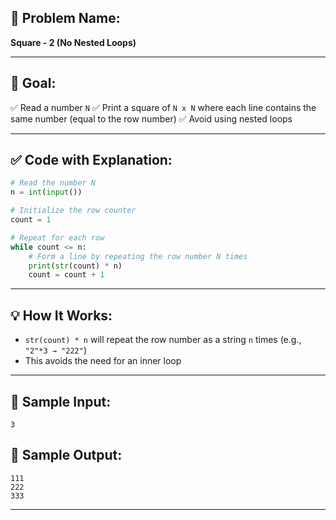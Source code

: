 ## 🧩 **Problem Name:**

**Square - 2 (No Nested Loops)**

---

## 🎯 **Goal:**

✅ Read a number `N`
✅ Print a square of `N x N` where each line contains the same number (equal to the row number)
✅ Avoid using nested loops

---

## ✅ **Code with Explanation:**

```python
# Read the number N
n = int(input())

# Initialize the row counter
count = 1

# Repeat for each row
while count <= n:
    # Form a line by repeating the row number N times
    print(str(count) * n)
    count = count + 1
```

---

## 💡 How It Works:

- `str(count) * n` will repeat the row number as a string `n` times (e.g., `"2"*3 → "222"`)
- This avoids the need for an inner loop

---

## 🧪 Sample Input:

```
3
```

## 🧾 Sample Output:

```
111
222
333
```

---
